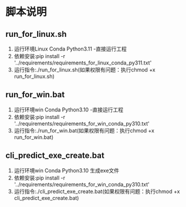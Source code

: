 # 脚本说明

## run_for_linux.sh
1. 运行环境Linux Conda Python3.11 -直接运行工程
2. 依赖安装:pip install -r '../requirements/requirements_for_linux_conda_py311.txt'
3. 运行指令:./run_for_linux.sh(如果权限有问题：执行chmod +x run_for_linux.sh)

## run_for_win.bat
1. 运行环境win Conda Python3.10 -直接运行工程
2. 依赖安装:pip install -r '../requirements/requirements_for_win_conda_py310.txt'
3. 运行指令:./run_for_win.bat(如果权限有问题：执行chmod +x run_for_win.bat)


## cli_predict_exe_create.bat
1. 运行环境win Conda Python3.10 生成exe文件
2. 依赖安装:pip install -r '../requirements/requirements_for_win_conda_py310.txt'
3. 运行指令:./cli_predict_exe_create.bat(如果权限有问题：执行chmod +x cli_predict_exe_create.bat)



